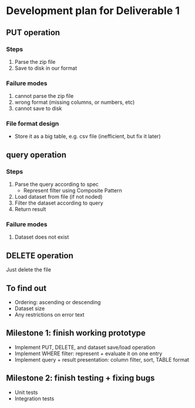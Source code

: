 # Development plan for Deliverable 1

## PUT operation

### Steps

1. Parse the zip file
2. Save to disk in our format

### Failure modes

1. cannot parse the zip file
2. wrong format (missing columns, or numbers, etc)
3. cannot save to disk

### File format design

* Store it as a big table, e.g. csv file (inefficient, but fix it later)

## query operation

### Steps

1. Parse the query according to spec
   * Represent filter using Composite Pattern
2. Load dataset from file (if not noded)
3. Filter the dataset according to query
4. Return result

### Failure modes

1. Dataset does not exist

## DELETE operation

Just delete the file

## To find out

* Ordering: ascending or descending
* Dataset size
* Any restrictions on error text

## Milestone 1: finish working prototype

* Implement PUT, DELETE, and dataset save/load operation
* Implement WHERE filter: represent + evaluate it on one entry
* Implement query + result presentation: column filter, sort, TABLE format

## Milestone 2: finish testing + fixing bugs

* Unit tests
* Integration tests
